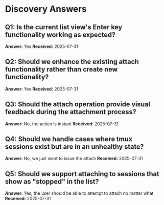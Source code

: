 # Discovery Answers

## Q1: Is the current list view's Enter key functionality working as expected?
**Answer:** Yes
**Received:** 2025-07-31

## Q2: Should we enhance the existing attach functionality rather than create new functionality?
**Answer:** Yes
**Received:** 2025-07-31

## Q3: Should the attach operation provide visual feedback during the attachment process?
**Answer:** No, the action is instant
**Received:** 2025-07-31

## Q4: Should we handle cases where tmux sessions exist but are in an unhealthy state?
**Answer:** No, we just want to issue the attach
**Received:** 2025-07-31

## Q5: Should we support attaching to sessions that show as "stopped" in the list?
**Answer:** Yes, the user should be able to attempt to attach no matter what
**Received:** 2025-07-31